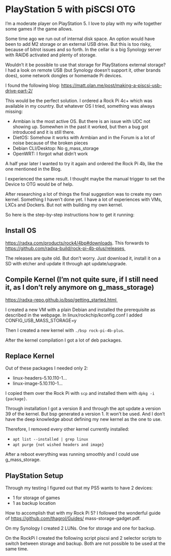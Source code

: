 # PlayStation 5 with piSCSI OTG

I’m a moderate player on PlayStation 5. I love to play with my wife together some games if the game allows.

Some time ago we run out of internal disk space. An option would have been to add M2 storage or an external USB drive. But this is too risky, because of bitrot issues and so forth. In the cellar is a big Synology server with RAID6 activated and plenty of storage.

Wouldn’t it be possible to use that storage for PlayStations external storage? I had a look on remote USB (but Synology doesn’t support it, other brands does), some network dongles or homemade Pi devices.

I found the following blog: https://matt.olan.me/post/making-a-piscsi-usb-drive-part-2/

This would be the perfect solution. I ordered a Rock Pi 4c+ which was available in my country. But whatever OS I tried, something was always missing:
- Armbian is the most active OS. But there is an issue with UDC not showing up. Somewhen in the past it worked, but then a bug got introduced and it is still there.
- DietOS: Somehow it works with Armbian and in the Forum is a lot of noise because of the broken pieces
- Debian CLI/Desktop: No g_mass_storage
- OpenWRT: I forgot what didn’t work

A half year later I wanted to try it again and ordered the Rock Pi 4b, like the one mentioned in the Blog.

I experienced the same result. I thought maybe the manual trigger to set the Device to OTG would be of help.

After researching a lot of things the final suggestion was to create my own kernel. Something I haven’t done yet. I have a lot of experiences with VMs, LXCs and Dockers. But not with building my own kernel.

So here is the step-by-step instructions how to get it running:

## Install OS 

https://radxa.com/products/rock4/4bp#downloads. This forwards to https://github.com/radxa-build/rock-pi-4b-plus/releases 

The releases are quite old. But don’t worry. Just download it, install it on a SD with etcher and update it through apt update/upgrade.

## Compile Kernel (I’m not quite sure, if I still need it, as I don’t rely anymore on g_mass_storage) 

https://radxa-repo.github.io/bsp/getting_started.html 

I created a new VM with a plain Debian and installed the prerequisite as described in the webpage. In linux/rockchip/kconfig.conf I added CONFIG_USB_MASS_STORAGE=y

Then I created a new kernel with `./bsp rock-pi-4b-plus`.

After the kernel compilation I got a lot of deb packages.

## Replace Kernel

Out of these packages I needed only 2:
- linux-headers-5.10.110-1…
- linux-image-5.10.110-1…

I copied them over the Rock Pi with `scp` and installed them with `dpkg -i {package}`.

Through installation I got a version 8 and through the apt update a version 39 of the kernel. But bsp generated a version 1. It won’t be used. And I don’t have the deep knowledge about defining my new kernel as the one to use.

Therefore, I removed every other kernel currently installed:
- `apt list --installed | grep linux`
- `apt purge {not wished headers and image}`

After a reboot everything was running smoothly and I could use g_mass_storage.

## PlayStation Setup

Through my testing I figured out that my PS5 wants to have 2 devices:
- 1 for storage of games
- 1 as backup location

How to accomplish that with my Rock Pi 5? I followed the wonderful guide of https://github.com/thagrol/Guides/ mass-storage-gadget.pdf.

On my Synology I created 2 LUNs. One for storage and one for backup.

On the RockPi I created the following script piscsi and 2 selector scripts to switch between storage and backup. Both are not possible to be used at the same time.
